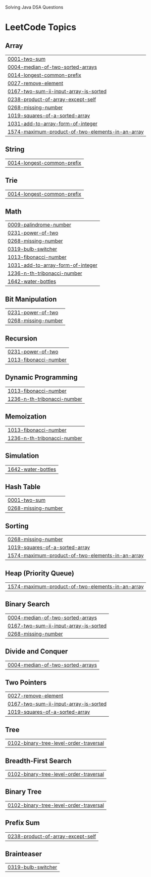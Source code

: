 Solving Java DSA Questions

<!---LeetCode Topics Start-->
# LeetCode Topics
## Array
|  |
| ------- |
| [0001-two-sum](https://github.com/TusharK-09/LEET-CODE-JAVA-JULY25/tree/master/0001-two-sum) |
| [0004-median-of-two-sorted-arrays](https://github.com/TusharK-09/LEET-CODE-JAVA-JULY25/tree/master/0004-median-of-two-sorted-arrays) |
| [0014-longest-common-prefix](https://github.com/TusharK-09/LEET-CODE-JAVA-JULY25/tree/master/0014-longest-common-prefix) |
| [0027-remove-element](https://github.com/TusharK-09/LEET-CODE-JAVA-JULY25/tree/master/0027-remove-element) |
| [0167-two-sum-ii-input-array-is-sorted](https://github.com/TusharK-09/LEET-CODE-JAVA-JULY25/tree/master/0167-two-sum-ii-input-array-is-sorted) |
| [0238-product-of-array-except-self](https://github.com/TusharK-09/LEET-CODE-JAVA-JULY25/tree/master/0238-product-of-array-except-self) |
| [0268-missing-number](https://github.com/TusharK-09/LEET-CODE-JAVA-JULY25/tree/master/0268-missing-number) |
| [1019-squares-of-a-sorted-array](https://github.com/TusharK-09/LEET-CODE-JAVA-JULY25/tree/master/1019-squares-of-a-sorted-array) |
| [1031-add-to-array-form-of-integer](https://github.com/TusharK-09/LEET-CODE-JAVA-JULY25/tree/master/1031-add-to-array-form-of-integer) |
| [1574-maximum-product-of-two-elements-in-an-array](https://github.com/TusharK-09/LEET-CODE-JAVA-JULY25/tree/master/1574-maximum-product-of-two-elements-in-an-array) |
## String
|  |
| ------- |
| [0014-longest-common-prefix](https://github.com/TusharK-09/LEET-CODE-JAVA-JULY25/tree/master/0014-longest-common-prefix) |
## Trie
|  |
| ------- |
| [0014-longest-common-prefix](https://github.com/TusharK-09/LEET-CODE-JAVA-JULY25/tree/master/0014-longest-common-prefix) |
## Math
|  |
| ------- |
| [0009-palindrome-number](https://github.com/TusharK-09/LEET-CODE-JAVA-JULY25/tree/master/0009-palindrome-number) |
| [0231-power-of-two](https://github.com/TusharK-09/LEET-CODE-JAVA-JULY25/tree/master/0231-power-of-two) |
| [0268-missing-number](https://github.com/TusharK-09/LEET-CODE-JAVA-JULY25/tree/master/0268-missing-number) |
| [0319-bulb-switcher](https://github.com/TusharK-09/LEET-CODE-JAVA-JULY25/tree/master/0319-bulb-switcher) |
| [1013-fibonacci-number](https://github.com/TusharK-09/LEET-CODE-JAVA-JULY25/tree/master/1013-fibonacci-number) |
| [1031-add-to-array-form-of-integer](https://github.com/TusharK-09/LEET-CODE-JAVA-JULY25/tree/master/1031-add-to-array-form-of-integer) |
| [1236-n-th-tribonacci-number](https://github.com/TusharK-09/LEET-CODE-JAVA-JULY25/tree/master/1236-n-th-tribonacci-number) |
| [1642-water-bottles](https://github.com/TusharK-09/LEET-CODE-JAVA-JULY25/tree/master/1642-water-bottles) |
## Bit Manipulation
|  |
| ------- |
| [0231-power-of-two](https://github.com/TusharK-09/LEET-CODE-JAVA-JULY25/tree/master/0231-power-of-two) |
| [0268-missing-number](https://github.com/TusharK-09/LEET-CODE-JAVA-JULY25/tree/master/0268-missing-number) |
## Recursion
|  |
| ------- |
| [0231-power-of-two](https://github.com/TusharK-09/LEET-CODE-JAVA-JULY25/tree/master/0231-power-of-two) |
| [1013-fibonacci-number](https://github.com/TusharK-09/LEET-CODE-JAVA-JULY25/tree/master/1013-fibonacci-number) |
## Dynamic Programming
|  |
| ------- |
| [1013-fibonacci-number](https://github.com/TusharK-09/LEET-CODE-JAVA-JULY25/tree/master/1013-fibonacci-number) |
| [1236-n-th-tribonacci-number](https://github.com/TusharK-09/LEET-CODE-JAVA-JULY25/tree/master/1236-n-th-tribonacci-number) |
## Memoization
|  |
| ------- |
| [1013-fibonacci-number](https://github.com/TusharK-09/LEET-CODE-JAVA-JULY25/tree/master/1013-fibonacci-number) |
| [1236-n-th-tribonacci-number](https://github.com/TusharK-09/LEET-CODE-JAVA-JULY25/tree/master/1236-n-th-tribonacci-number) |
## Simulation
|  |
| ------- |
| [1642-water-bottles](https://github.com/TusharK-09/LEET-CODE-JAVA-JULY25/tree/master/1642-water-bottles) |
## Hash Table
|  |
| ------- |
| [0001-two-sum](https://github.com/TusharK-09/LEET-CODE-JAVA-JULY25/tree/master/0001-two-sum) |
| [0268-missing-number](https://github.com/TusharK-09/LEET-CODE-JAVA-JULY25/tree/master/0268-missing-number) |
## Sorting
|  |
| ------- |
| [0268-missing-number](https://github.com/TusharK-09/LEET-CODE-JAVA-JULY25/tree/master/0268-missing-number) |
| [1019-squares-of-a-sorted-array](https://github.com/TusharK-09/LEET-CODE-JAVA-JULY25/tree/master/1019-squares-of-a-sorted-array) |
| [1574-maximum-product-of-two-elements-in-an-array](https://github.com/TusharK-09/LEET-CODE-JAVA-JULY25/tree/master/1574-maximum-product-of-two-elements-in-an-array) |
## Heap (Priority Queue)
|  |
| ------- |
| [1574-maximum-product-of-two-elements-in-an-array](https://github.com/TusharK-09/LEET-CODE-JAVA-JULY25/tree/master/1574-maximum-product-of-two-elements-in-an-array) |
## Binary Search
|  |
| ------- |
| [0004-median-of-two-sorted-arrays](https://github.com/TusharK-09/LEET-CODE-JAVA-JULY25/tree/master/0004-median-of-two-sorted-arrays) |
| [0167-two-sum-ii-input-array-is-sorted](https://github.com/TusharK-09/LEET-CODE-JAVA-JULY25/tree/master/0167-two-sum-ii-input-array-is-sorted) |
| [0268-missing-number](https://github.com/TusharK-09/LEET-CODE-JAVA-JULY25/tree/master/0268-missing-number) |
## Divide and Conquer
|  |
| ------- |
| [0004-median-of-two-sorted-arrays](https://github.com/TusharK-09/LEET-CODE-JAVA-JULY25/tree/master/0004-median-of-two-sorted-arrays) |
## Two Pointers
|  |
| ------- |
| [0027-remove-element](https://github.com/TusharK-09/LEET-CODE-JAVA-JULY25/tree/master/0027-remove-element) |
| [0167-two-sum-ii-input-array-is-sorted](https://github.com/TusharK-09/LEET-CODE-JAVA-JULY25/tree/master/0167-two-sum-ii-input-array-is-sorted) |
| [1019-squares-of-a-sorted-array](https://github.com/TusharK-09/LEET-CODE-JAVA-JULY25/tree/master/1019-squares-of-a-sorted-array) |
## Tree
|  |
| ------- |
| [0102-binary-tree-level-order-traversal](https://github.com/TusharK-09/LEET-CODE-JAVA-JULY25/tree/master/0102-binary-tree-level-order-traversal) |
## Breadth-First Search
|  |
| ------- |
| [0102-binary-tree-level-order-traversal](https://github.com/TusharK-09/LEET-CODE-JAVA-JULY25/tree/master/0102-binary-tree-level-order-traversal) |
## Binary Tree
|  |
| ------- |
| [0102-binary-tree-level-order-traversal](https://github.com/TusharK-09/LEET-CODE-JAVA-JULY25/tree/master/0102-binary-tree-level-order-traversal) |
## Prefix Sum
|  |
| ------- |
| [0238-product-of-array-except-self](https://github.com/TusharK-09/LEET-CODE-JAVA-JULY25/tree/master/0238-product-of-array-except-self) |
## Brainteaser
|  |
| ------- |
| [0319-bulb-switcher](https://github.com/TusharK-09/LEET-CODE-JAVA-JULY25/tree/master/0319-bulb-switcher) |
<!---LeetCode Topics End-->